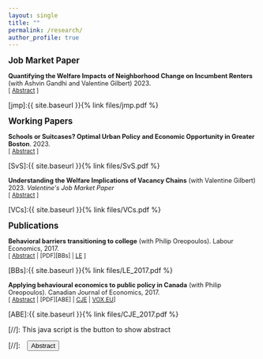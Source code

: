 ```yaml
---
layout: single
title: ""
permalink: /research/
author_profile: true
---
```


<span style ="font-size:1.2em;">  **Job Market Paper** </span>

<span style ="font-size:.9em;"> **Quantifying the Welfare Impacts of Neighborhood Change on Incumbent Renters** (with Ashvin Gandhi and Valentine Gilbert) 2023.</span> <br/> <small>[ <a href="#/" onclick="visib('jmp')">Abstract</a> ]</small>

<div id="jmp" style="display: none; text-align: justify; line-height: 1.2" ><small>
Draft and abstract will be posted in early November.
</small><br><br/></div>

[jmp]:{{ site.baseurl }}{% link files/jmp.pdf %} 

<span style ="font-size:1.2em;">**Working Papers** </span>

<span style ="font-size:.9em;">**Schools or Suitcases? Optimal Urban Policy and Economic Opportunity in Greater Boston**. 2023.</span> <br/> <small>[ <a href="#/" onclick="visib('SvS')">Abstract</a> ]</small>

<div id="SvS" style="display: none; text-align: justify; line-height: 1.2" ><small>
Abstract will be posted in early November. Draft will be posted shortly thereafter.
</small><br><br/></div>

[SvS]:{{ site.baseurl }}{% link files/SvS.pdf %}

<span style ="font-size:.9em;">**Understanding the Welfare Implications of Vacancy Chains** (with Valentine Gilbert) 2023. *Valentine's Job Market Paper*</span> <br/> <small>[ <a href="#/" onclick="visib('VCs')">Abstract</a> ]</small>

<div id="VCs" style="display: none; text-align: justify; line-height: 1.2" ><small>
Draft and abstract will be posted soon.
</small><br><br/></div>

[VCs]:{{ site.baseurl }}{% link files/VCs.pdf %}

<span style ="font-size:1.2em;"> **Publications** </span>

<span style ="font-size:.9em;">**Behavioral barriers transitioning to college**  (with Philip Oreopoulos). Labour Economics, 2017.</span> <br/>
<small>[ <a href="#/" onclick="visib('BBs')">Abstract</a> | [PDF][BBs] | [LE][BBs_LE] ]</small>

<div id="BBs" style="display: none; text-align: justify; line-height: 1.2" ><small>
This paper presents a review of mostly experimental evidence demonstrating the potential usefulness of simplifying the college admission and enrollment process. Seemingly small differences in the process of students transitioning to college often determine whether some matriculate or not. Behavioral models that imply the possibility of sub-optimal long-run outcomes may be needed to better explain these results. We argue that the model which fits the results best is one where some students are inattentive to their college possibilities and therefore let opportunity slip by. Making the process to get to college easier and more salient helps offset this inattentiveness and prevents some exiting high school from falling through the cracks.
</small><br><br/></div>

[BBs]:{{ site.baseurl }}{% link files/LE_2017.pdf %}

[BBs_LE]: https://www.sciencedirect.com/science/article/pii/S0927537117300556

<span style ="font-size:.9em;">**Applying behavioural economics to public policy in Canada**  (with Philip Oreopoulos). Canadian Journal of Economics, 2017.</span> <br/>
<small>[ <a href="#/" onclick="visib('ABE')">Abstract</a> | [PDF][ABE] | [CJE][ABE_CJE] | [VOX EU][ABE_VOX]]</small>

<div id="ABE" style="display: none; text-align: justify; line-height: 1.2" ><small>
Behavioural economics incorporates ideas from psychology, sociology and neuroscience to better predict how individuals make long-term decisions. Often the ideas adopted include present or inattention bias, both potentially leading to suboptimal outcomes. But these models also point to opportunities for effective, low-cost government policies that can have meaningful positive effects on people's long-term well-being. The last decade has been marked by a growing interest from governments the world over in using behavioural economics to inform policy decisions. This is true of Canada as well. In this paper we discuss the increasingly important role behavioural economics plays in Canadian public policy. We first contextualize government policies that have incorporated insights from behavioural economics by outlining a collection of models of intertemporal choice. We then present examples of public policy initiatives that are based upon findings in the field, placing particular emphasis on Canadian initiatives. We also document future opportunities, challenges and limitations.
</small><br><br/></div>

[ABE]:{{ site.baseurl }}{% link files/CJE_2017.pdf %}

[ABE_CJE]: https://onlinelibrary.wiley.com/doi/abs/10.1111/caje.12272

[ABE_VOX]: https://cepr.org/voxeu/columns/when-behavioural-economics-meets-randomised-control-trials-examples-canadian-public

[//]: This java script is the button to show abstract
<script>
 function visib(id) {
  var x = document.getElementById(id);
  if (x.style.display === "block") {
    x.style.display = "none";
  } else {
    x.style.display = "block";
  }
}
</script>

[//]:&emsp;<button onclick="visib('polariz')" class="btn btn--inverse btn--small">Abstract</button>
</br>
</br>
</br>
</br>
</br>
</br>
[](/files/FrenchJMP.pdf)
